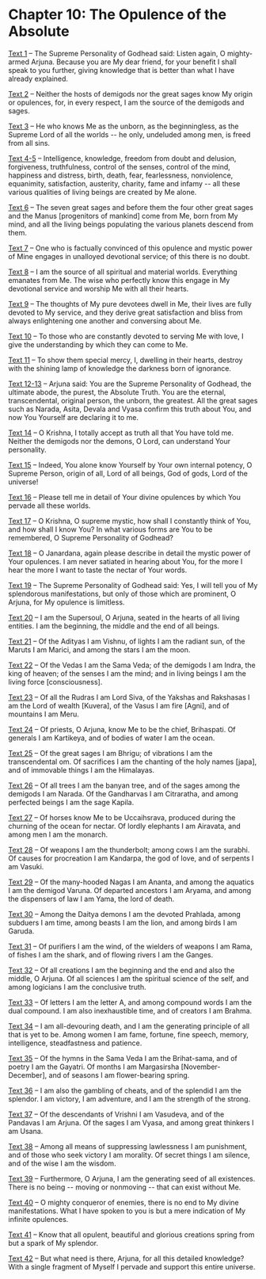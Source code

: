 # Chapter 10: The Opulence of the Absolute

[Text 1](1.md) – The Supreme Personality of Godhead said: Listen again, O mighty-armed Arjuna. Because you are My dear friend, for your benefit I shall speak to you further, giving knowledge that is better than what I have already explained.

[Text 2](2.md) – Neither the hosts of demigods nor the great sages know My origin or opulences, for, in every respect, I am the source of the demigods and sages.

[Text 3](3.md) – He who knows Me as the unborn, as the beginningless, as the Supreme Lord of all the worlds -- he only, undeluded among men, is freed from all sins.

[Text 4-5](4-5.md) – Intelligence, knowledge, freedom from doubt and delusion, forgiveness, truthfulness, control of the senses, control of the mind, happiness and distress, birth, death, fear, fearlessness, nonviolence, equanimity, satisfaction, austerity, charity, fame and infamy -- all these various qualities of living beings are created by Me alone.

[Text 6](6.md) – The seven great sages and before them the four other great sages and the Manus [progenitors of mankind] come from Me, born from My mind, and all the living beings populating the various planets descend from them.

[Text 7](7.md) – One who is factually convinced of this opulence and mystic power of Mine engages in unalloyed devotional service; of this there is no doubt.

[Text 8](8.md) – I am the source of all spiritual and material worlds. Everything emanates from Me. The wise who perfectly know this engage in My devotional service and worship Me with all their hearts.

[Text 9](9.md) – The thoughts of My pure devotees dwell in Me, their lives are fully devoted to My service, and they derive great satisfaction and bliss from always enlightening one another and conversing about Me.

[Text 10](10.md) – To those who are constantly devoted to serving Me with love, I give the understanding by which they can come to Me.

[Text 11](11.md) – To show them special mercy, I, dwelling in their hearts, destroy with the shining lamp of knowledge the darkness born of ignorance.

[Text 12-13](12-13.md) – Arjuna said: You are the Supreme Personality of Godhead, the ultimate abode, the purest, the Absolute Truth. You are the eternal, transcendental, original person, the unborn, the greatest. All the great sages such as Narada, Asita, Devala and Vyasa confirm this truth about You, and now You Yourself are declaring it to me.

[Text 14](14.md) – O Krishna, I totally accept as truth all that You have told me. Neither the demigods nor the demons, O Lord, can understand Your personality.

[Text 15](15.md) – Indeed, You alone know Yourself by Your own internal potency, O Supreme Person, origin of all, Lord of all beings, God of gods, Lord of the universe!

[Text 16](16.md) – Please tell me in detail of Your divine opulences by which You pervade all these worlds.

[Text 17](17.md) – O Krishna, O supreme mystic, how shall I constantly think of You, and how shall I know You? In what various forms are You to be remembered, O Supreme Personality of Godhead?

[Text 18](18.md) – O Janardana, again please describe in detail the mystic power of Your opulences. I am never satiated in hearing about You, for the more I hear the more I want to taste the nectar of Your words.

[Text 19](19.md) – The Supreme Personality of Godhead said: Yes, I will tell you of My splendorous manifestations, but only of those which are prominent, O Arjuna, for My opulence is limitless.

[Text 20](20.md) – I am the Supersoul, O Arjuna, seated in the hearts of all living entities. I am the beginning, the middle and the end of all beings.

[Text 21](21.md) – Of the Adityas I am Vishnu, of lights I am the radiant sun, of the Maruts I am Marici, and among the stars I am the moon.

[Text 22](22.md) – Of the Vedas I am the Sama Veda; of the demigods I am Indra, the king of heaven; of the senses I am the mind; and in living beings I am the living force [consciousness].

[Text 23](23.md) – Of all the Rudras I am Lord Siva, of the Yakshas and Rakshasas I am the Lord of wealth [Kuvera], of the Vasus I am fire [Agni], and of mountains I am Meru.

[Text 24](24.md) – Of priests, O Arjuna, know Me to be the chief, Brihaspati. Of generals I am Kartikeya, and of bodies of water I am the ocean.

[Text 25](25.md) – Of the great sages I am Bhrigu; of vibrations I am the transcendental om. Of sacrifices I am the chanting of the holy names [japa], and of immovable things I am the Himalayas.

[Text 26](26.md) – Of all trees I am the banyan tree, and of the sages among the demigods I am Narada. Of the Gandharvas I am Citraratha, and among perfected beings I am the sage Kapila.

[Text 27](27.md) – Of horses know Me to be Uccaihsrava, produced during the churning of the ocean for nectar. Of lordly elephants I am Airavata, and among men I am the monarch.

[Text 28](28.md) – Of weapons I am the thunderbolt; among cows I am the surabhi. Of causes for procreation I am Kandarpa, the god of love, and of serpents I am Vasuki.

[Text 29](29.md) – Of the many-hooded Nagas I am Ananta, and among the aquatics I am the demigod Varuna. Of departed ancestors I am Aryama, and among the dispensers of law I am Yama, the lord of death.

[Text 30](30.md) – Among the Daitya demons I am the devoted Prahlada, among subduers I am time, among beasts I am the lion, and among birds I am Garuda.

[Text 31](31.md) – Of purifiers I am the wind, of the wielders of weapons I am Rama, of fishes I am the shark, and of flowing rivers I am the Ganges.

[Text 32](32.md) – Of all creations I am the beginning and the end and also the middle, O Arjuna. Of all sciences I am the spiritual science of the self, and among logicians I am the conclusive truth.

[Text 33](33.md) – Of letters I am the letter A, and among compound words I am the dual compound. I am also inexhaustible time, and of creators I am Brahma.

[Text 34](34.md) – I am all-devouring death, and I am the generating principle of all that is yet to be. Among women I am fame, fortune, fine speech, memory, intelligence, steadfastness and patience.

[Text 35](35.md) – Of the hymns in the Sama Veda I am the Brihat-sama, and of poetry I am the Gayatri. Of months I am Margasirsha [November-December], and of seasons I am flower-bearing spring.

[Text 36](36.md) – I am also the gambling of cheats, and of the splendid I am the splendor. I am victory, I am adventure, and I am the strength of the strong.

[Text 37](37.md) – Of the descendants of Vrishni I am Vasudeva, and of the Pandavas I am Arjuna. Of the sages I am Vyasa, and among great thinkers I am Usana.

[Text 38](38.md) – Among all means of suppressing lawlessness I am punishment, and of those who seek victory I am morality. Of secret things I am silence, and of the wise I am the wisdom.

[Text 39](39.md) – Furthermore, O Arjuna, I am the generating seed of all existences. There is no being -- moving or nonmoving -- that can exist without Me.

[Text 40](40.md) – O mighty conqueror of enemies, there is no end to My divine manifestations. What I have spoken to you is but a mere indication of My infinite opulences.

[Text 41](41.md) – Know that all opulent, beautiful and glorious creations spring from but a spark of My splendor.

[Text 42](42.md) – But what need is there, Arjuna, for all this detailed knowledge? With a single fragment of Myself I pervade and support this entire universe.

